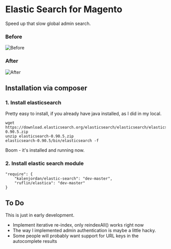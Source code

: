 Elastic Search for Magento
==========================

Speed up that slow global admin search.

### Before

![Before](https://raw.github.com/kalenjordan/clean-elastic-search/master/example/before.png)

### After

![After](https://raw.github.com/kalenjordan/clean-elastic-search/master/example/after.png)


## Installation via composer

### 1. Install elasticsearch

Pretty easy to install, if you already have java installed, as I did in my local.

    wget https://download.elasticsearch.org/elasticsearch/elasticsearch/elasticsearch-0.90.5.zip
    unzip elasticsearch-0.90.5.zip
    elasticsearch-0.90.5/bin/elasticsearch -f

Boom - it's installed and running now.

### 2. Install elastic search module

    "require": {
        "kalenjordan/elastic-search": "dev-master",
        "ruflin/elastica": "dev-master"
    }

## To Do

This is just in early development.   

 - Implement iterative re-index, only reindexAll() works right now
 - The way I implemented admin authentication is maybe a little hacky.
 - Some people will probably want support for URL keys in the autocomplete results

